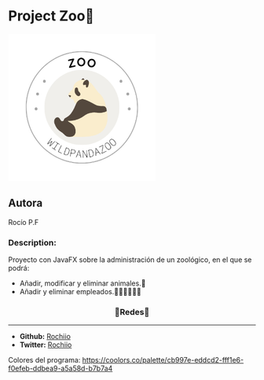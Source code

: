 # Project Zoo🐼

<img src="./ZooJava/src/main/resources/com/example/zoojava/img/Zoo-logo.png" width="300" height="300">

## Autora
Rocío P.F


### Description:
Proyecto con JavaFX sobre la administración de un zoológico, en el que se podrá:
- Añadir, modificar y eliminar animales.🐒
- Añadir y eliminar empleados.🙍🏻‍♀️🙍🏻‍♂️


<h3 align="center">🌸Redes🌸</h3>
<hr>

- **Github:** [Rochiio](https://github.com/Rochiio) 
- **Twitter:** [Rochiio](https://twitter.com/SrtaRocii_)



Colores del programa: https://coolors.co/palette/cb997e-eddcd2-fff1e6-f0efeb-ddbea9-a5a58d-b7b7a4


